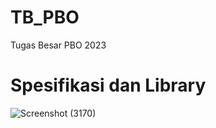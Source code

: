 # TB_PBO
Tugas Besar PBO 2023

# Spesifikasi dan Library
![Screenshot (3170)](https://github.com/ammarpvl29/TB_PBO/assets/123556107/f7d2d35e-8ab8-4a30-966b-347f5ec8830b)
